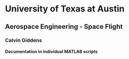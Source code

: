 # University of Texas at Austin
## Aerospace Engineering - Space Flight
### Calvin Giddens
#### Documentation in individual MATLAB scripts
